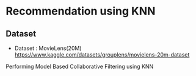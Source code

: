 # Recommendation using KNN

## Dataset 
- Dataset : MovieLens(20M) https://www.kaggle.com/datasets/grouplens/movielens-20m-dataset

Performing Model Based Collaborative Filtering using KNN

